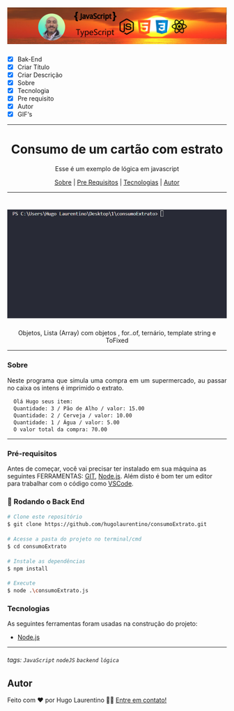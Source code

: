 <h1 align="center">
  <img alt="Logo" title="#Logo" src="./assets/logo-hugo.jpg" />
</h1>

- [x] Bak-End
- [x] Criar Título
- [x] Criar Descrição
- [x] Sobre
- [x] Tecnologia
- [x] Pre requisito
- [x] Autor
- [x] GIF‘s

---
<h1 align='center'>Consumo de um cartão com estrato</h1>

<p align='center'>Esse é um exemplo de lógica em javascript</p>
<p align='center'>
</p>

<p align='center'>
 <a href='#sobre'>Sobre</a> |
 <a href='#pré-requisitos'>Pre Requisitos</a> |
 <a href='#tecnologias'>Tecnologias</a> |
 <a href='#autor'>Autor</a>
</p>

---
<h1 align='center'>
 <img alt='Readme' title='Readme' src='./assets/execucao.gif' />
</h1>
<p align='center'>
Objetos, Lista (Array) com objetos , for..of, ternário, template string e ToFixed
</p>

---

### Sobre

  <p align= 'justify'>
  Neste programa que simula uma compra em um supermercado, au passar no caixa os intens é imprimido o extrato.

  ```
    Olá Hugo seus item:
    Quantidade: 3 / Pão de Alho / valor: 15.00
    Quantidade: 2 / Cerveja / valor: 10.00
    Quantidade: 1 / Água / valor: 5.00
    O valor total da compra: 70.00
  ```
  
</p>

---

### Pré-requisitos

Antes de começar, você vai precisar ter instalado em sua máquina as seguintes FERRAMENTAS: [GIT](https://git-scm.com/), [Node.js](https://nodejs.org/en/download).
Além disto é bom ter um editor para trabalhar com o código como [VSCode](https://code.visualstudio.com/download).

### 🎲 Rodando o Back End

```bash
# Clone este repositório
$ git clone https://github.com/hugolaurentino/consumoExtrato.git

# Acesse a pasta do projeto no terminal/cmd
$ cd consumoExtrato

# Instale as dependências
$ npm install

# Execute 
$ node .\consumoExtrato.js

```
### Tecnologias

As seguintes ferramentas foram usadas na construção do projeto:

- [Node.js][nodejs]

---
###### tags: `JavaScript` `nodeJS` `backend` `lógica` 
## Autor
Feito com ❤️ por Hugo Laurentino 👋🏽 [Entre em contato!](https://www.linkedin.com/in/hugo-laurentino-silva/)

[nodejs]: https://nodejs.org/
